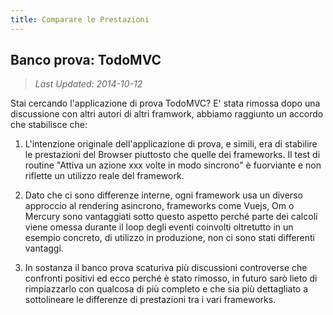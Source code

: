 ```yaml
---
title: Comparare le Prestazioni
---
```


## Banco prova: TodoMVC

> *Last Updated: 2014-10-12*

Stai cercando l'applicazione di prova TodoMVC? E' stata rimossa dopo una discussione con altri autori di altri framwork, abbiamo raggiunto un accordo che stabilisce che:

1. L'intenzione originale dell'applicazione di prova, e simili, era di stabilire le prestazioni del Browser piuttosto che quelle dei frameworks. Il test di routine "Attiva un azione xxx volte in modo sincrono" è fuorviante e non riflette un utilizzo reale del framework.

2. Dato che ci sono differenze interne, ogni framework usa un diverso approccio al rendering asincrono, frameworks come Vuejs, Om o Mercury sono vantaggiati sotto questo aspetto perché parte dei calcoli viene omessa durante il loop degli eventi coinvolti oltretutto in un esempio concreto, di utilizzo in produzione, non ci sono stati differenti vantaggi.

3. In sostanza il banco prova scaturiva più discussioni controverse che confronti positivi ed ecco perché è stato rimosso, in futuro sarò lieto di rimpiazzarlo con qualcosa di più completo e che sia più dettagliato a sottolineare le differenze di prestazioni tra i vari frameworks.
